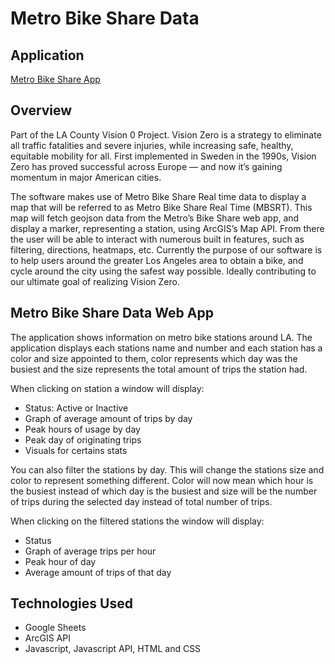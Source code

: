 # Metro Bike Share Data

## Application
[Metro Bike Share App](https://la-metro-bike-station-app.netlify.app/)

## Overview 
Part of the LA County Vision 0 Project. Vision Zero is a strategy to eliminate all traffic fatalities and severe injuries, while increasing safe, healthy, equitable mobility for all. First implemented in Sweden in the 1990s, Vision Zero has proved successful across Europe — and now it’s gaining momentum in major American cities.

The software makes use of Metro Bike Share Real time data to display a map that will be referred to as Metro Bike Share Real Time (MBSRT). This map will fetch geojson data from the Metro’s Bike Share web app, and display a marker, representing a station, using ArcGIS’s Map API. From there the user will be able to interact with numerous built in features, such as filtering, directions, heatmaps, etc. Currently the purpose of our software is to help users around the greater Los Angeles area to obtain a bike, and cycle around the city using the safest way possible. Ideally contributing to our ultimate goal of realizing Vision Zero.

## Metro Bike Share Data Web App
The application shows information on metro bike stations around LA. The application displays each stations name and number and each station has a color and size appointed to them, color represents which day was the busiest and the size represents the total amount of trips the station had.

When clicking on station a window will display:
* Status: Active or Inactive
* Graph of average amount of trips by day
* Peak hours of usage by day
* Peak day of originating trips
* Visuals for certains stats

You can also filter the stations by day. This will change the stations size and color to represent something different. Color will now mean which hour is the busiest instead of which day is the busiest and size will be the number of trips during the selected day instead of total number of trips.

When clicking on the filtered stations the window will display:
* Status
* Graph of average trips per hour
* Peak hour of day
* Average amount of trips of that day

## Technologies Used
* Google Sheets
* ArcGIS API
* Javascript, Javascript API, HTML and CSS
